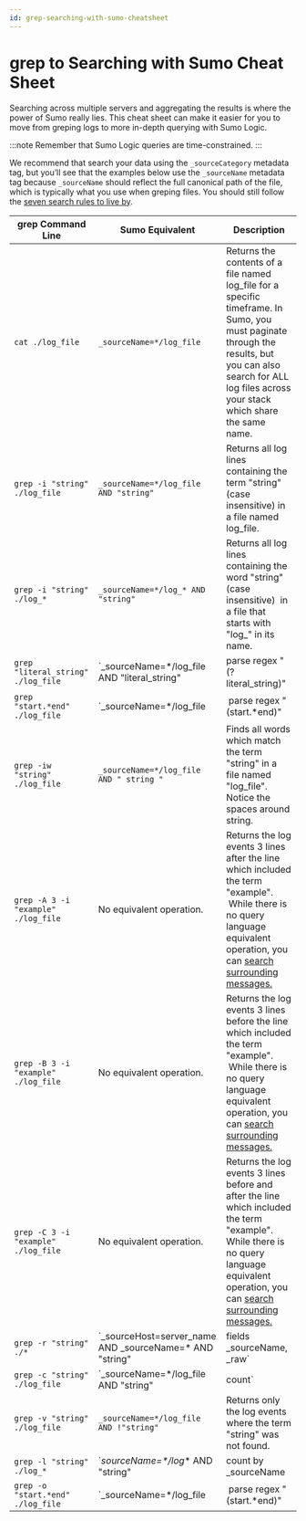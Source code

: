 ```yaml
---
id: grep-searching-with-sumo-cheatsheet
---
```


# grep to Searching with Sumo Cheat Sheet

Searching across multiple servers and aggregating the results is where the power of Sumo really lies. This cheat sheet can make it easier for you to move from greping logs to more in-depth querying with Sumo Logic. 

:::note
Remember that Sumo Logic queries are time-constrained.
:::

We recommend that search your data using the `_sourceCategory` metadata tag, but you’ll see that the examples below use the `_sourceName` metadata tag because `_sourceName` should reflect the full canonical path of the file, which is typically what you use when greping files. You should still follow the [seven search rules to live by](../get-started-with-search/build-search/best-practices-search.md).

| grep Command Line | Sumo Equivalent | Description |
| -- | -- | -- |
| `cat ./log_file` | `_sourceName=*/log_file` | Returns the contents of a file named log_file for a specific timeframe. In Sumo, you must paginate through the results, but you can also search for ALL log files across your stack which share the same name. |
| `grep -i "string" ./log_file` | `_sourceName=*/log_file AND "string"` | Returns all log lines containing the term "string" (case insensitive) in a file named log_file. |
| `grep -i "string" ./log_*` | `_sourceName=*/log_* AND "string"` | Returns all log lines containing the word "string" (case insensitive)  in a file that starts with "log\_" in its name. |
| `grep "literal_string" ./log_file`  | `_sourceName=*/log_file AND "literal_string" |  parse regex "(?<sample>literal_string)" | fields - sample` | Returns all log lines containing the term "literal_string" (case sensitive) in a file named log_file. |
| `grep "start.*end" ./log_file` | `_sourceName=*/log_file |  parse regex "(<sample>start.*end)" | fields - sample` | Using regex, returns all events where a particular pattern is present on the log line. |
| `grep -iw "string" ./log_file` | `_sourceName=*/log_file AND " string "` | Finds all words which match the term "string" in a file named "log_file". Notice the spaces around string. |
| `grep -A 3 -i "example" ./log_file` | No equivalent operation. | Returns the log events 3 lines after the line which included the term "example".  While there is no query language equivalent operation, you can [search surrounding messages.](../get-started-with-search/search-basics/search-surrounding-messages.md) |
| `grep -B 3 -i "example" ./log_file` | No equivalent operation. | Returns the log events 3 lines before the line which included the term "example".  While there is no query language equivalent operation, you can [search surrounding messages.](../get-started-with-search/search-basics/search-surrounding-messages.md) |
| `grep -C 3 -i "example" ./log_file` | No equivalent operation. | Returns the log events 3 lines before and after the line which included the term "example". While there is no query language equivalent operation, you can [search surrounding messages.](../get-started-with-search/search-basics/search-surrounding-messages.md) |
| `grep -r "string" ./*` | `_sourceHost=server_name AND _sourceName=* AND "string" | fields _sourceName, _raw` | Returns all files and events within a specific server which include the term “string”. Notice the `_sourceHost` metadata tag is used to hone in on a single server. |
| `grep -c "string" ./log_file` | `_sourceName=*/log_file AND "string" | count` | Count the number of lines which match the term "string". |
| `grep -v "string" ./log_file` | `_sourceName=*/log_file AND !"string"` | Returns only the log events where the term "string" was not found. |
| `grep -l "string" ./log_*` | `_sourceName=*/log_* AND "string" | count by _sourceName | fields _sourceName` | Returns only the file names where the term "string" was found. |
| `grep -o "start.*end" ./log_file` | `_sourceName=*/log_file |  parse regex "(<match>start.*end)" | fields match` | Returns only the part of the log event which matches my search term. |
